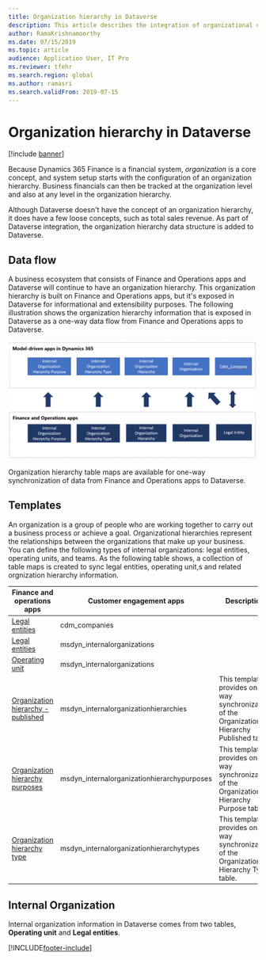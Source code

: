 ```yaml
---
title: Organization hierarchy in Dataverse
description: This article describes the integration of organizational data between Finance and Operations apps and Dataverse.
author: RamaKrishnamoorthy 
ms.date: 07/15/2019
ms.topic: article
audience: Application User, IT Pro
ms.reviewer: tfehr
ms.search.region: global
ms.author: ramasri
ms.search.validFrom: 2019-07-15
---
```


# Organization hierarchy in Dataverse

[!include [banner](../../includes/banner.md)]



Because Dynamics 365 Finance is a financial system, *organization* is a core concept, and system setup starts with the configuration of an organization hierarchy. Business financials can then be tracked at the organization level and also at any level in the organization hierarchy.

Although Dataverse doesn't have the concept of an organization hierarchy, it does have a few loose concepts, such as total sales revenue. As part of Dataverse integration, the organization hierarchy data structure is added to Dataverse.

## Data flow

A business ecosystem that consists of Finance and Operations apps and Dataverse will continue to have an organization hierarchy. This organization hierarchy is built on Finance and Operations apps, but it's exposed in Dataverse for informational and extensibility purposes. The following illustration shows the organization hierarchy information that is exposed in Dataverse as a one-way data flow from Finance and Operations apps to Dataverse.

![Architecture image.](media/dual-write-data-flow.png)

Organization hierarchy table maps are available for one-way synchronization of data from Finance and Operations apps to Dataverse.

## Templates

An organization is a group of people who are working together to carry out a business process or achieve a goal. Organizational hierarchies represent the relationships between the organizations that make up your business. You can define the following types of internal organizations: legal entities, operating units, and teams. As the following table shows, a collection of table maps is created to sync legal entities, operating unit,s and related orgnization hierarchy information.

Finance and operations apps | Customer engagement apps     | Description
-----------------------|--------------------------------|---
[Legal entities](mapping-reference.md#102) | cdm_companies | 
[Legal entities](mapping-reference.md#142) | msdyn_internalorganizations |
[Operating unit](mapping-reference.md#143) | msdyn_internalorganizations |
[Organization hierarchy - published](mapping-reference.md#139) | msdyn_internalorganizationhierarchies | This template provides one-way synchronization of the Organization Hierarchy Published table.
[Organization hierarchy purposes](mapping-reference.md#140) | msdyn_internalorganizationhierarchypurposes | This template provides one-way synchronization of the Organization Hierarchy Purpose table.
[Organization hierarchy type](mapping-reference.md#141) | msdyn_internalorganizationhierarchytypes | This template provides one-way synchronization of the Organization Hierarchy Type table.

## Internal Organization

Internal organization information in Dataverse comes from two tables, **Operating unit** and **Legal entities**.

[!INCLUDE[footer-include](../../../../includes/footer-banner.md)]
